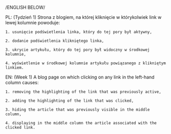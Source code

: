 /ENGLISH BELOW/

PL: (Tydzień 1) Strona z blogiem, na której kliknięcie w którykolwiek link w lewej kolumnie powoduje:

    1. usunięcie podświetlenia linka, który do tej pory był aktywny,

    2. dodanie podświetlenia klikniętego linka,

    3. ukrycie artykułu, który do tej pory był widoczny w środkowej kolumnie,

    4. wyświetlenie w środkowej kolumnie artykułu powiązanego z klikniętym linkiem.


EN: (Week 1) A blog page on which clicking on any link in the left-hand column causes:

    1. removing the highlighting of the link that was previously active,

    2. adding the highlighting of the link that was clicked,

    3. hiding the article that was previously visible in the middle column,

    4. displaying in the middle column the article associated with the clicked link.